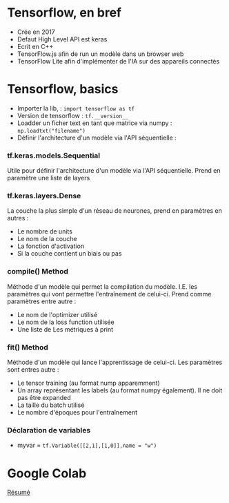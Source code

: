 
# Tensorflow, en bref

 * Crée en 2017
 * Defaut High Level API est keras
 * Ecrit en C++
 * TensorFlow.js afin de run un modèle dans un browser web
 * TensorFlow Lite afin d'implémenter de l'IA sur des appareils connectés


# Tensorflow, basics

 * Importer la lib, : `import tensorflow as tf`
 * Version de tensorflow : `tf.__version__`
 * Loadder un ficher text en tant que matrice via numpy : `np.loadtxt("filename")`
 * Définir l'architecture d'un modèle via l'API séquentielle : 

### tf.keras.models.Sequential
Utile pour définir l'architecture d'un modèle via l'API séquentielle. Prend en paramètre une liste de layers

### tf.keras.layers.Dense
La couche la plus simple d'un réseau de neurones, prend en paramètres en autres : 
 * Le nombre de units
 * Le nom de la couche
 * La fonction d'activation
 * Si la couche contient un biais ou pas

### compile() Method
Méthode d'un modèle qui permet la compilation du modèle. I.E. les paramètres qui vont permettre l'entraînement de celui-ci. Prend comme paramètres entre autre : 
 * Le nom de l'optimizer utilisé
 * Le nom de la loss function utilisée
 * Une liste de Les métriques à print 

### fit() Method
Méthode d'un modèle qui lance l'apprentissage de celui-ci. Les paramètres sont entres autre : 
 * Le tensor training (au format nump apparemment)
 * Un array représentant les labels (au format numpy également). Il ne doit pas être expanded
 * La taille du batch utilisé
 * Le nombre d'époques pour l'entraînement

### Déclaration de variables
 * myvar = `tf.Variable([[2,1],[1,0]],name = "w")`




# Google Colab

[Résumé](https://colab.research.google.com/notebooks/welcome.ipynb)